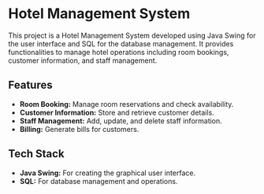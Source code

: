 # Hotel Management System

This project is a Hotel Management System developed using Java Swing for the user interface and SQL for the database management. It provides functionalities to manage hotel operations including room bookings, customer information, and staff management.

## Features

- **Room Booking:** Manage room reservations and check availability.
- **Customer Information:** Store and retrieve customer details.
- **Staff Management:** Add, update, and delete staff information.
- **Billing:** Generate bills for customers.

## Tech Stack

- **Java Swing:** For creating the graphical user interface.
- **SQL:** For database management and operations.

